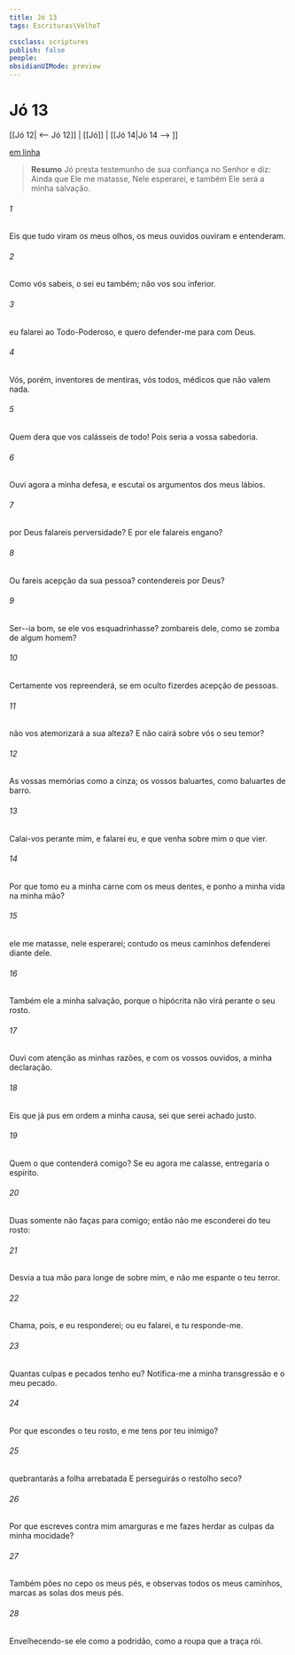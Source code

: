 ```yaml
---
title: Jó 13
tags: Escrituras\VelhoT

cssclass: scriptures
publish: false
people:
obsidianUIMode: preview
---
```


# Jó 13
[[Jó 12| <-- Jó 12]] | [[Jó]] | [[Jó 14|Jó 14 --> ]]

[em linha](https://churchofjesuschrist.org/study/scriptures/ot/job/13?lang=por)

> __Resumo__
Jó presta testemunho de sua confiança no Senhor e diz: Ainda que Ele me matasse, Nele esperarei, e também Ele será a minha salvação.

###### 1 
Eis que tudo  viram os meus olhos,  os meus ouvidos  ouviram e entenderam.

###### 2 
Como vós  sabeis, o sei eu também; não vos sou inferior.

###### 3 
 eu falarei ao Todo-Poderoso, e quero defender-me para com Deus.

###### 4 
Vós, porém,  inventores de mentiras,  vós todos, médicos que não valem nada.

###### 5 
Quem dera que vos calásseis de todo! Pois  seria a vossa sabedoria.

###### 6 
Ouvi agora a minha defesa, e escutai os argumentos dos meus lábios.

###### 7 
 por Deus falareis perversidade? E por ele falareis engano?

###### 8 
Ou fareis acepção da sua pessoa?  contendereis por Deus?

###### 9 
Ser--ia bom, se ele vos esquadrinhasse?  zombareis dele, como se zomba de algum homem?

###### 10 
Certamente vos repreenderá, se em oculto fizerdes acepção de pessoas.

###### 11 
 não vos atemorizará a sua alteza? E não cairá sobre vós o seu temor?

###### 12 
As vossas memórias  como a cinza; os vossos baluartes, como baluartes de barro.

###### 13 
Calai-vos perante mim, e falarei eu, e que venha sobre mim o que vier.

###### 14 
Por que  tomo eu a minha carne com os meus dentes, e ponho a minha vida na minha mão?

###### 15 
 ele me matasse, nele esperarei; contudo os meus caminhos defenderei diante dele.

###### 16 
Também ele  a minha salvação, porque o hipócrita não virá perante o seu rosto.

###### 17 
Ouvi com atenção as minhas razões, e com os vossos ouvidos, a minha declaração.

###### 18 
Eis que já pus em ordem a minha causa,  sei que serei achado justo.

###### 19 
Quem  o que contenderá comigo? Se eu agora me calasse, entregaria o espírito.

###### 20 
Duas  somente não faças para comigo; então não me esconderei do teu rosto:

###### 21 
Desvia a tua mão para longe de sobre mim, e não me espante o teu terror.

###### 22 
Chama, pois, e eu responderei; ou eu falarei, e tu responde-me.

###### 23 
Quantas culpas e pecados tenho eu? Notifica-me a minha transgressão e o meu pecado.

###### 24 
Por que escondes o teu rosto, e me tens por teu inimigo?

###### 25 
 quebrantarás a folha arrebatada  E perseguirás o restolho seco?

###### 26 
Por que escreves contra mim amarguras e me fazes herdar as culpas da minha mocidade?

###### 27 
Também pões no cepo os meus pés, e observas todos os meus caminhos,  marcas as solas dos meus pés.

###### 28 
Envelhecendo-se ele como a podridão,  como a roupa que a traça rói.

